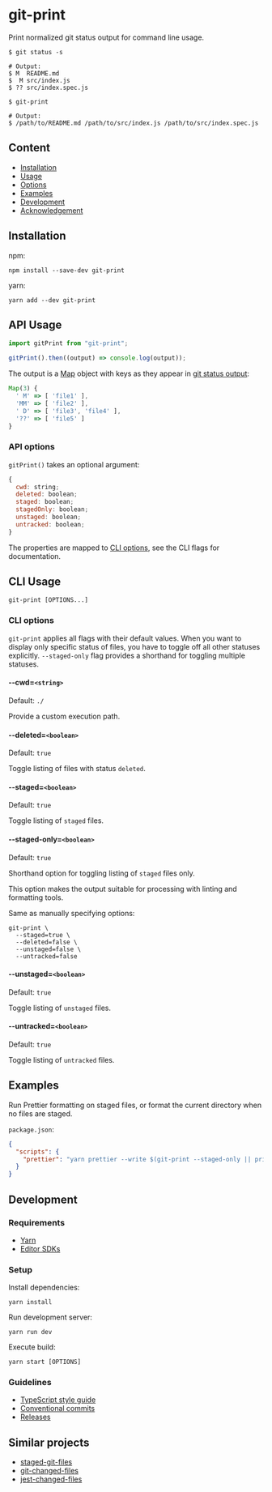 # git-print

Print normalized git status output for command line usage.

```shell
$ git status -s

# Output:
$ M  README.md
$  M src/index.js
$ ?? src/index.spec.js

$ git-print

# Output:
$ /path/to/README.md /path/to/src/index.js /path/to/src/index.spec.js
```

## Content

- [Installation](#installation)
- [Usage](#usage)
- [Options](#options)
- [Examples](#examples)
- [Development](#development)
- [Acknowledgement](#acknowledgement)

## Installation

npm:

```shell
npm install --save-dev git-print
```

yarn:

```shell
yarn add --dev git-print
```

## API Usage

```javascript
import gitPrint from "git-print";

gitPrint().then((output) => console.log(output));
```

The output is a [Map](https://developer.mozilla.org/en-US/docs/Web/JavaScript/Reference/Global_Objects/Map) object with
keys as they appear in [git status output](https://git-scm.com/docs/git-status#_output):

```javascript
Map(3) {
  ' M' => [ 'file1' ],
  'MM' => [ 'file2' ],
  ' D' => [ 'file3', 'file4' ],
  '??' => [ 'file5' ]
}
```

### API options

`gitPrint()` takes an optional argument:

```javascript
{
  cwd: string;
  deleted: boolean;
  staged: boolean;
  stagedOnly: boolean;
  unstaged: boolean;
  untracked: boolean;
}
```

The properties are mapped to [CLI options](#cli-options), see the CLI flags for documentation.

## CLI Usage

```shell
git-print [OPTIONS...]
```

### CLI options

`git-print` applies all flags with their default values. When you want to display only specific status of files, you have to toggle off
all other statuses explicitly. `--staged-only` flag provides a shorthand for toggling multiple statuses.

#### --cwd=`<string>`

Default: `./`

Provide a custom execution path.

#### --deleted=`<boolean>`

Default: `true`

Toggle listing of files with status `deleted`.

#### --staged=`<boolean>`

Default: `true`

Toggle listing of `staged` files.

#### --staged-only=`<boolean>`

Default: `true`

Shorthand option for toggling listing of `staged` files only.

This option makes the output suitable for processing with linting and formatting tools.

Same as manually specifying options:

```shell
git-print \
  --staged=true \
  --deleted=false \
  --unstaged=false \
  --untracked=false
```

#### --unstaged=`<boolean>`

Default: `true`

Toggle listing of `unstaged` files.

#### --untracked=`<boolean>`

Default: `true`

Toggle listing of `untracked` files.

## Examples

Run Prettier formatting on staged files, or format the current directory when no files are staged.

`package.json`:

```json
{
  "scripts": {
    "prettier": "yarn prettier --write $(git-print --staged-only || printf '.')"
  }
}
```

## Development

### Requirements

- [Yarn](https://yarnpkg.com/getting-started/install)
- [Editor SDKs](https://yarnpkg.com/getting-started/editor-sdks)

### Setup

Install dependencies:

```shell
yarn install
```

Run development server:

```shell
yarn run dev
```

Execute build:

```shell
yarn start [OPTIONS]
```

### Guidelines

- [TypeScript style guide](https://google.github.io/styleguide/tsguide.html)
- [Conventional commits](https://github.com/conventional-changelog/commitlint#what-is-commitlint)
- [Releases](https://github.com/conventional-changelog/standard-version)

## Similar projects

- [staged-git-files](https://www.npmjs.com/package/staged-git-files)
- [git-changed-files](https://www.npmjs.com/package/git-changed-files)
- [jest-changed-files](https://www.npmjs.com/package/jest-changed-files)
